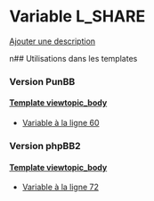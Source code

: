 # Variable L_SHARE
[Ajouter une description](https://fa-tvars.appspot.com/L_SHARE)

n## Utilisations dans les templates

### Version PunBB

#### [Template viewtopic_body](punbb/viewtopic_body.md)
* [Variable à la ligne 60](../punbb/viewtopic_body.tpl#L60)

### Version phpBB2

#### [Template viewtopic_body](subsilver/viewtopic_body.md)
* [Variable à la ligne 72](../subsilver/viewtopic_body.tpl#L72)